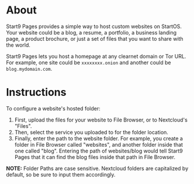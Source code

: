 # About

Start9 Pages provides a simple way to host custom websites on StartOS. Your website could be a blog, a resume, a portfolio, a business landing page, a product brochure, or just a set of files that you want to share with the world.

Start9 Pages lets you host a homepage at any clearnet domain or Tor URL. For example, one site could be `xxxxxxxx.onion` and another could be `blog.mydomain.com`. 

# Instructions

To configure a website's hosted folder:

1. First, upload the files for your website to File Browser, or to Nextcloud's "Files".
1. Then, select the service you uploaded to for the folder location.
1. Finally, enter the path to the website folder. For example, you create a folder in File Browser called "websites", and another folder inside that one called "blog". Entering the path of websites/blog would tell Start9 Pages that it can find the blog files inside that path in File Browser.

**NOTE:** Folder Paths are case sensitive. Nextcloud folders are capitalized by default, so be sure to input them accordingly.
